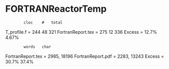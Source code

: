 # FORTRANReactorTemp
		    cloc	#	total 
T_profile.f	  = 244		48	321
FortranReport.tex = 275		12	336
Excess		  = 12.7%		4.67%

		    words	char
FortranReport.tex = 2985,	18196
FortranReport.pdf = 2283,	13243
Excess		  = 30.7%	37.4%
